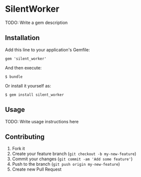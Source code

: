 # SilentWorker

TODO: Write a gem description

## Installation

Add this line to your application's Gemfile:

    gem 'silent_worker'

And then execute:

    $ bundle

Or install it yourself as:

    $ gem install silent_worker

## Usage

TODO: Write usage instructions here

## Contributing

1. Fork it
2. Create your feature branch (`git checkout -b my-new-feature`)
3. Commit your changes (`git commit -am 'Add some feature'`)
4. Push to the branch (`git push origin my-new-feature`)
5. Create new Pull Request

